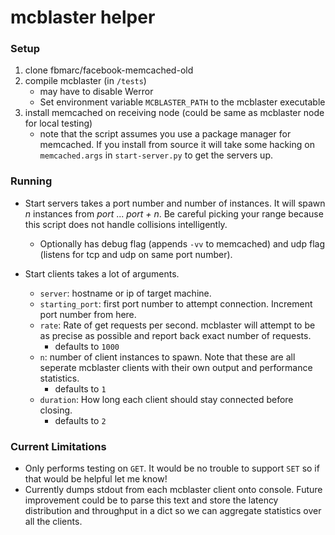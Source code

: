 # mcblaster helper #

### Setup ### 
1. clone fbmarc/facebook-memcached-old
2. compile mcblaster (in `/tests`)
	- may have to disable Werror
	- Set environment variable `MCBLASTER_PATH` to the mcblaster executable
3. install memcached on receiving node (could be same as mcblaster node for local testing)
    - note that the script assumes you use a package manager for memcached. If you install from source it will take some hacking on `memcached.args` in `start-server.py` to get the servers up.

### Running ###
- Start servers takes a port number and number of instances. It will spawn _n_ instances from _port_ ... _port + n_. Be careful picking your range because this script does not handle collisions intelligently.
    - Optionally has debug flag (appends `-vv` to memcached) and udp flag (listens for tcp and udp on same port number).
    
- Start clients takes a lot of arguments. 
    - `server`: hostname or ip of target machine.
    - `starting_port`: first port number to attempt connection. Increment port number from here.
    - `rate`: Rate of get requests per second. mcblaster will attempt to be as precise as possible and report back exact number of requests.
        - defaults to `1000`
    - `n`: number of client instances to spawn. Note that these are all seperate mcblaster clients with their own output and performance statistics.
        - defaults to `1`
    - `duration`: How long each client should stay connected before closing.
        - defaults to `2`
    

### Current Limitations ###
- Only performs testing on `GET`. It would be no trouble to support `SET` so if that would be helpful let me know!
- Currently dumps stdout from each mcblaster client onto console. Future improvement could be to parse this text and store the latency distribution and throughput in a dict so we can aggregate statistics over all the clients.
